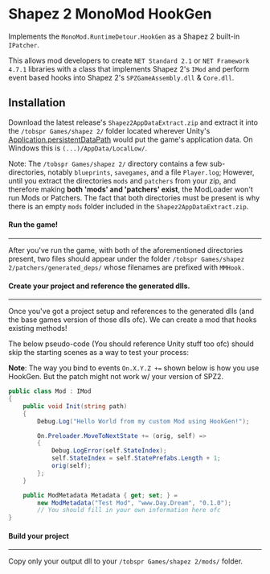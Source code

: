 
# Shapez 2 MonoMod HookGen

Implements the `MonoMod.RuntimeDetour.HookGen` as a Shapez 2 built-in `IPatcher`.

This allows mod developers to create `NET Standard 2.1` or `NET Framework 4.7.1` libraries with a class that implements Shapez 2's `IMod` and perform event based hooks into Shapez 2's `SPZGameAssembly.dll` & `Core.dll`.


## Installation
Download the latest release's `Shapez2AppDataExtract.zip` and extract it into the `/tobspr Games/shapez 2/` folder located wherever Unity's [Application.persistentDataPath](https://docs.unity3d.com/ScriptReference/Application-persistentDataPath.html) would put the game's application data. On Windows this is `(...)/AppData/LocalLow/`.

Note: The `/tobspr Games/shapez 2/` directory contains a few sub-directories, notably `blueprints`, `savegames`, and a file `Player.log`; However, until you extract the directories `mods` and `patchers` from your zip, and therefore making **both 'mods' and 'patchers' exist**, the ModLoader won't run Mods or Patchers. The fact that both directories must be present is why there is an empty `mods` folder included in the `Shapez2AppDataExtract.zip`.

#### Run the game!
---
After you've run the game, with both of the aforementioned directories present, two files should appear under the folder `/tobspr Games/shapez 2/patchers/generated_deps/` whose filenames are prefixed with `MMHook.`

#### Create your project and reference the generated dlls.
---
Once you've got a project setup and references to the generated dlls (and the base games version of those dlls ofc). We can create a mod that hooks existing methods!

The below pseudo-code (You should reference Unity stuff too ofc) should skip the starting scenes as a way to test your process:

**Note**: The way you bind to events `On.X.Y.Z +=` shown below is how you use HookGen. But the patch might not work w/ your version of SPZ2.
```csharp
public class Mod : IMod
{
    public void Init(string path)
    {
        Debug.Log("Hello World from my custom Mod using HookGen!");

        On.Preloader.MoveToNextState += (orig, self) =>
        {
            Debug.LogError(self.StateIndex);
            self.StateIndex = self.StatePrefabs.Length + 1;
            orig(self);
        };
    }

    public ModMetadata Metadata { get; set; } =
        new ModMetadata("Test Mod", "www.Day.Dream", "0.1.0");
        // You should fill in your own information here ofc
}
```

#### Build your project
---
Copy only your output dll to your `/tobspr Games/shapez 2/mods/` folder.
